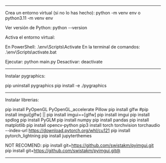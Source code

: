 ----------------------------------------------------------------

Crea un entorno virtual (si no lo has hecho): python -m venv env
o python3.11 -m venv env

Ver versión de Python: python --version

Activa el entorno virtual:

En PowerShell: .\env\Scripts\Activate
En la terminal de comandos: .\env\Scripts\activate.bat

Ejecutar: python main.py
Desactivar: deactivate

----------------------------------------------------------------

Instalar pygraphics:

pip uninstall pygraphics
pip install -e ./pygraphics

----------------------------------------------------------------

Instalar librerias:

pip install PyOpenGL PyOpenGL_accelerate Pillow
pip install glfw
#pip install imgui[glfw] || pip install imgui==<version>[glfw]
pip install imgui
pip install spdlog
pip install PyGLM
pip install numpy
pip install pandas
pip install matplotlib
pip install opencv-python
pip3 install torch torchvision torchaudio --index-url https://download.pytorch.org/whl/cu121
pip install pytorch_lightning
pip install jupyterthemes

NOT RECOMEND: pip install git+https://github.com/swistakm/pyimgui.git
pip install git+https://github.com/swistakm/pyimgui.git@<tag-branch-or-commit>

----------------------------------------------------------------